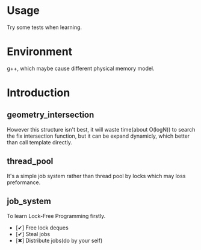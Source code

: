 # Usage

Try some tests when learning.

# Environment

g++, which maybe cause different physical memory model. 

# Introduction

## geometry_intersection

However this structure isn't best, it will waste time(about O(logN)) to search the fix intersection function, but it can be expand dynamicly, which better than call template directly.

## thread_pool

It's a simple job system rather than thread pool by locks which may loss preformance.

## job_system

To learn Lock-Free Programming firstly.

- [✔] Free lock deques
- [✔] Steal jobs
- [✖] Distribute jobs(do by your self)